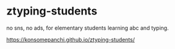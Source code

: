 # ztyping-students

no sns, no ads, for elementary students learning abc and typing.

https://konsomepanchi.github.io/ztyping-students/
